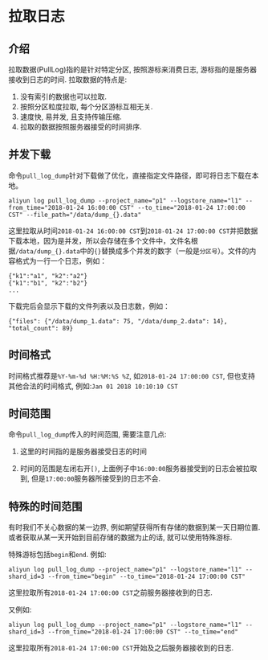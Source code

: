 # 拉取日志

## 介绍
拉取数据(PullLog)指的是针对特定分区, 按照游标来消费日志, 游标指的是服务器接收到日志的时间.
拉取数据的特点是:

1. 没有索引的数据也可以拉取.
2. 按照分区粒度拉取, 每个分区游标互相无关.
3. 速度快, 易并发, 且支持传输压缩.
4. 拉取的数据按照服务器接受的时间排序.

## 并发下载
命令`pull_log_dump`针对下载做了优化，直接指定文件路径，即可将日志下载在本地。

```shell
aliyun log pull_log_dump --project_name="p1" --logstore_name="l1" --from_time="2018-01-24 16:00:00 CST" --to_time="2018-01-24 17:00:00  CST" --file_path="/data/dump_{}.data"
```

这里拉取从时间`2018-01-24 16:00:00 CST`到`2018-01-24 17:00:00 CST`并把数据下载本地，因为是并发，所以会存储在多个文件中，文件名根据`/data/dump_{}.data`中的`{}`替换成多个并发的数字（一般是`分区号`）。文件的内容格式为一行一个日志，例如：

```shell
{"k1":"a1", "k2":"a2"}
{"k1":"b1", "k2":"b2"}
...
```

下载完后会显示下载的文件列表以及日志数，例如：

```shell
{"files": {"/data/dump_1.data": 75, "/data/dump_2.data": 14}, "total_count": 89}
```



## 时间格式
时间格式推荐是`%Y-%m-%d %H:%M:%S %Z`, 如`2018-01-24 17:00:00 CST`, 但也支持其他合法的时间格式, 例如:`Jan 01 2018 10:10:10 CST`


## 时间范围
命令`pull_log_dump`传入的时间范围, 需要注意几点:

1. 这里的时间指的是服务器接受日志的时间

2. 时间的范围是左闭右开`[)`, 上面例子中`16:00:00`服务器接受到的日志会被拉取到, 但是`17:00:00`服务器所接受到的日志不会.



## 特殊的时间范围
有时我们不关心数据的某一边界, 例如期望获得所有存储的数据到某一天日期位置. 或者获取从某一天开始到目前存储的数据为止的话, 就可以使用特殊游标. 

特殊游标包括`begin`和`end`. 例如:

```shell
aliyun log pull_log_dump --project_name="p1" --logstore_name="l1" --shard_id=3 --from_time="begin" --to_time="2018-01-24 17:00:00 CST"
```

这里拉取所有`2018-01-24 17:00:00 CST`之前服务器接收到的日志.


又例如:

```shell
aliyun log pull_log_dump --project_name="p1" --logstore_name="l1" --shard_id=3 --from_time="2018-01-24 17:00:00 CST" --to_time="end"
```

这里拉取所有`2018-01-24 17:00:00 CST`开始及之后服务器接收到的日志.